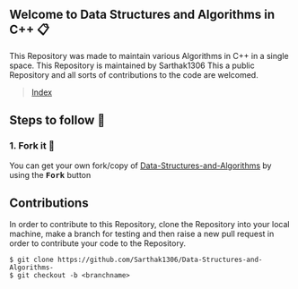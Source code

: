 
## Welcome to Data Structures and Algorithms in C++ :clipboard:

This Repository was made to maintain various Algorithms in C++ in a single space.
This Repository is maintained by Sarthak1306
This a public Repository and all sorts of contributions to the code are welcomed.

> [Index](INDEX.md)

## Steps to follow :scroll:

### 1. Fork it :fork_and_knife:

You can get your own fork/copy of [Data-Structures-and-Algorithms](https://github.com/Sarthak1306/Data-Structures-and-Algorithms) by using the <a> <kbd><b>Fork</b></kbd></a> button

## Contributions
In order to contribute to this Repository, clone the Repository into your
local machine, make a branch for testing and then raise a new pull request
in order to contribute your code to the Repository.

```
$ git clone https://github.com/Sarthak1306/Data-Structures-and-Algorithms-
$ git checkout -b <branchname>
```
